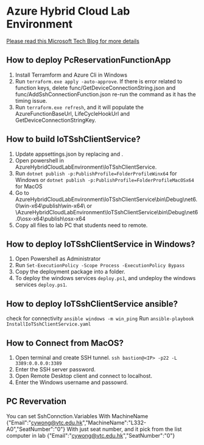 # Azure Hybrid Cloud Lab Environment

[Please read this Microsoft Tech Blog for more details](https://techcommunity.microsoft.com/t5/educator-developer-blog/azure-hybrid-cloud-lab-environment/ba-p/3251405)

## How to deploy PcReservationFunctionApp
1. Install Terramform and Azure Cli in Windows
2. Run ```terraform.exe apply -auto-approve```. If there is error related to function keys, delete func/GetDeviceConnectionString.json and func/AddSshConnectionFunction.json re-run the command as it has the timing issue.
3. Run ```terraform.exe refresh```, and it will populate the AzureFunctionBaseUrl, LifeCycleHookUrl and GetDeviceConnectionStringKey.

## How to build IoTSshClientService?
1. Update appsettings.json by replacing <AzureFunctionBaseUrl> and <GetDeviceConnectionStringKey>.
2. Open powershell in AzureHybridCloudLabEnvironment\IoTSshClientService.
3. Run ```dotnet publish -p:PublishProfile=FolderProfileWinx64``` for Windows or ```dotnet publish -p:PublishProfile=FolderProfileMacOSx64``` for MacOS
4. Go to AzureHybridCloudLabEnvironment\IoTSshClientService\bin\Debug\net6.0\win-x64\publish\win-x64\ or \AzureHybridCloudLabEnvironment\IoTSshClientService\bin\Debug\net6.0\osx-x64\publish\osx-x64
5. Copy all files to lab PC that students need to remote.

## How to deploy IoTSshClientService in Windows?
1. Open Powershell as Administrator
2. Run ```Set-ExecutionPolicy -Scope Process -ExecutionPolicy Bypass```
3. Copy the deployment package into a folder.
4. To deploy the windows services  ```deploy.ps1```, and undeploy the windows services  ```deploy.ps1```.


## How to deploy IoTSshClientService ansible?
check for connectivity ```ansible windows -m win_ping```
Run ```ansible-playbook InstallIoTSshClientService.yaml```

## How to Connect from MacOS?
1. Open terminal and create SSH tunnel. ```ssh bastion@<IP> -p22 -L 3389:0.0.0.0:3389```
2. Enter the SSH server password.
3. Open Remote Desktop client and connect to localhost.
4. Enter the Windows username and passowrd.


## PC Revervation 
You can set SshConnction.Variables
With MachineName
{"Email":"cywong@vtc.edu.hk","MachineName":"L332-A0","SeatNumber":"0"}
With just seat number, and it pick from the list computer in lab
{"Email":"cywong@vtc.edu.hk","SeatNumber":"0"}
